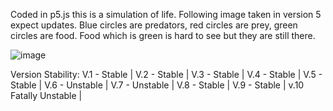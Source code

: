 Coded in p5.js this is a simulation of life. Following image taken in version 5 expect updates.
Blue circles are predators, red circles are prey, green circles are food.
Food which is green is hard to see but they are still there.

![image](https://github.com/gr1ph/p5.js-life-simulation/assets/163816500/c5a1daf8-4211-4921-bb09-02da4f251a45)

Version Stability:
V.1 - Stable |
V.2 - Stable | 
V.3 - Stable |
V.4 - Stable |
V.5 - Stable |
V.6 - Unstable |
V.7 - Unstable |
V.8 - Stable |
V.9 - Stable |
v.10 Fatally Unstable |
